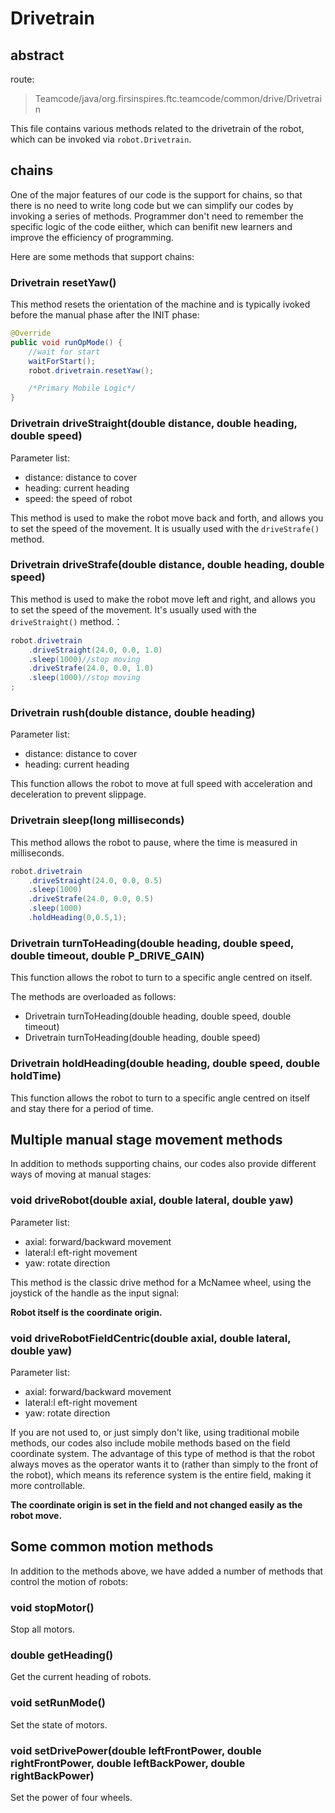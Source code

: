 # Drivetrain

## abstract

route:
 > Teamcode/java/org.firsinspires.ftc.teamcode/common/drive/Drivetrain
 
 This file contains various methods related to the drivetrain of the robot, which can be invoked via ```robot.Drivetrain```.

 ## chains
One of the major features of our code is the support for chains, so that there is no need to write long code but we can simplify our codes by invoking a series of methods. Programmer don't need to remember the specific logic of the code eiither, which can benifit new learners and improve the  efficiency of programming.

Here are some methods that support chains:
### Drivetrain resetYaw()
This method resets the orientation of the machine and is typically ivoked before the manual phase after the INIT phase:
```java
@Override
public void runOpMode() {
    //wait for start
    waitForStart();
    robot.drivetrain.resetYaw();

    /*Primary Mobile Logic*/
}
```
### Drivetrain driveStraight(double distance, double heading, double speed)
Parameter list:
- distance: distance to cover
- heading: current heading
- speed: the speed of robot

This method is used to make the robot move back and forth, and allows you to set the speed of the movement. It is usually used with the ```driveStrafe()``` method.

### Drivetrain driveStrafe(double distance, double heading, double speed)
This method is used to make the robot move left and right, and allows you to set the speed of the movement. It's usually used with the ```driveStraight()``` method.：
```java
robot.drivetrain
    .driveStraight(24.0, 0.0, 1.0)
    .sleep(1000)//stop moving
    .driveStrafe(24.0, 0.0, 1.0)
    .sleep(1000)//stop moving
;
```
### Drivetrain rush(double distance, double heading)
Parameter list:
- distance: distance to cover
- heading: current heading

This function allows the robot to move at full speed with acceleration and deceleration to prevent slippage.

### Drivetrain sleep(long milliseconds)
This method allows the robot to pause, where the time is measured in milliseconds.
```java
robot.drivetrain
    .driveStraight(24.0, 0.0, 0.5)
    .sleep(1000)
    .driveStrafe(24.0, 0.0, 0.5)
    .sleep(1000)
    .holdHeading(0,0.5,1);
```

### Drivetrain turnToHeading(double heading, double speed, double timeout, double P_DRIVE_GAIN)
This function allows the robot to turn to a specific angle centred on itself.

The methods are overloaded as follows:
- Drivetrain turnToHeading(double heading, double speed, double timeout)
- Drivetrain turnToHeading(double heading, double speed)

### Drivetrain holdHeading(double heading, double speed, double holdTime)
This function allows the robot to turn to a specific angle centred on itself and stay there for a period of time.

## Multiple manual stage movement methods
In addition to methods supporting chains, our codes also provide different ways of moving at manual stages:

### void driveRobot(double axial, double lateral, double yaw)
Parameter list:
- axial: forward/backward movement
- lateral:l eft-right movement
- yaw: rotate direction

This method is the classic drive method for a McNamee wheel, using the joystick of the handle as the input signal:

**Robot itself is the coordinate origin.**
### void driveRobotFieldCentric(double axial, double lateral, double yaw)
Parameter list:
- axial: forward/backward movement
- lateral:l eft-right movement
- yaw: rotate direction

If you are not used to, or just simply don't like, using traditional mobile methods, our codes also include mobile methods based on the field coordinate system. The advantage of this type of method is that the robot always moves as the operator wants it to (rather than simply to the front of the robot), which means its reference system is the entire field, making it more controllable.

**The coordinate origin is set in the field and not changed easily as the robot move.**

## Some common motion methods
In addition to the methods above, we have added a number of methods that control the motion of robots:
### void stopMotor()
Stop all motors.
### double getHeading()
Get the current heading of robots.
### void setRunMode()
Set the state of  motors.
### void setDrivePower(double leftFrontPower, double rightFrontPower, double leftBackPower, double rightBackPower)
Set the power of four wheels.